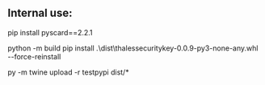 ## Internal use:

pip install pyscard==2.2.1

python -m build
pip install .\dist\thalessecuritykey-0.0.9-py3-none-any.whl --force-reinstall

py -m  twine upload -r testpypi dist/*